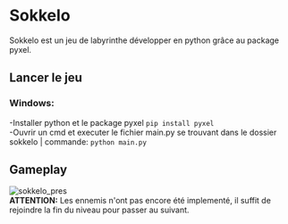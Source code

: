 # Sokkelo
Sokkelo est un jeu de labyrinthe développer en python grâce au package pyxel.  
  
## Lancer le jeu

### Windows: 
-Installer python et le package pyxel `pip install pyxel`  
-Ouvrir un cmd et executer le fichier main.py se trouvant dans le dossier sokkelo | commande: `python main.py`

## Gameplay
![sokkelo_pres](https://github.com/okamichika/sokkelo/assets/75226815/77dc0260-d3e8-4ff6-b756-580cedd43c89)  
**ATTENTION:** Les ennemis n'ont pas encore été implementé, il suffit de rejoindre la fin du niveau pour passer au suivant.  
